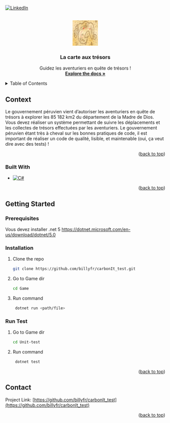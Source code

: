<!-- Improved compatibility of back to top link: See: https://github.com/othneildrew/Best-README-Template/pull/73 -->
<a name="readme-top"></a>
<!--
*** Thanks for checking out the Best-README-Template. If you have a suggestion
*** that would make this better, please fork the repo and create a pull request
*** or simply open an issue with the tag "enhancement".
*** Don't forget to give the project a star!
*** Thanks again! Now go create something AMAZING! :D
-->



<!-- PROJECT SHIELDS -->
<!--
*** I'm using markdown "reference style" links for readability.
*** Reference links are enclosed in brackets [ ] instead of parentheses ( ).
*** See the bottom of this document for the declaration of the reference variables
*** for contributors-url, forks-url, etc. This is an optional, concise syntax you may use.
*** https://www.markdownguide.org/basic-syntax/#reference-style-links
-->
[![LinkedIn][linkedin-shield]][linkedin-url]



<!-- PROJECT LOGO -->
<br />
<div align="center">
  <a href="https://github.com/billyfr/carbonIt_test">
    <img src="images/logo.jpeg" alt="Logo" width="80" height="80">
  </a>

<h3 align="center">La carte aux trésors</h3>

  <p align="center">
    Guidez les aventuriers en quête de trésors !
    <br />
    <a href="https://github.com/billyfr/carbonIt_test"><strong>Explore the docs »</strong></a>
  </p>
</div>



<!-- TABLE OF CONTENTS -->
<details>
  <summary>Table of Contents</summary>
  <ol>
    <li>
      <a href="#about-the-project">Context</a>
      <ul>
        <li><a href="#built-with">Built With</a></li>
      </ul>
    </li>
    <li>
      <a href="#getting-started">Getting Started</a>
      <ul>
        <li><a href="#prerequisites">Prerequisites</a></li>
        <li><a href="#installation">Installation</a></li>
      </ul>
    </li>
    <li><a href="#usage">Usage</a></li>
    <li><a href="#roadmap">Roadmap</a></li>
    <li><a href="#contributing">Contributing</a></li>
    <li><a href="#license">License</a></li>
    <li><a href="#contact">Contact</a></li>
    <li><a href="#acknowledgments">Acknowledgments</a></li>
  </ol>
</details>



<!-- ABOUT THE PROJECT -->
## Context

Le gouvernement péruvien vient d’autoriser les aventuriers en quête de trésors à explorer les 85 182
km2 du département de la Madre de Dios. Vous devez réaliser un système permettant de suivre les
déplacements et les collectes de trésors effectuées par les aventuriers. Le gouvernement péruvien
étant très à cheval sur les bonnes pratiques de code, il est important de réaliser un code de qualité,
lisible, et maintenable (oui, ça veut dire avec des tests) !

<p align="right">(<a href="#readme-top">back to top</a>)</p>



### Built With

* [![C#][Net]][Net-Url]

<p align="right">(<a href="#readme-top">back to top</a>)</p>



<!-- GETTING STARTED -->
## Getting Started


### Prerequisites

Vous devez installer .net 5 https://dotnet.microsoft.com/en-us/download/dotnet/5.0

### Installation

1. Clone the repo
   ```sh
   git clone https://github.com/billyfr/carbonIt_test.git
   ```
2. Go to Game dir
   ```sh
   cd Game
   ```
4. Run command
   ```sh
    dotnet run <path/file>
   ```

### Run Test

1. Go to Game dir
   ```sh
   cd Unit-test
   ```
4. Run command
   ```sh
    dotnet test
   ```

<p align="right">(<a href="#readme-top">back to top</a>)</p>

<!-- CONTACT -->
## Contact

Project Link: [https://github.com/billyfr/carbonIt_test](https://github.com/billyfr/carbonIt_test)

<p align="right">(<a href="#readme-top">back to top</a>)</p>

<!-- MARKDOWN LINKS & IMAGES -->
<!-- https://www.markdownguide.org/basic-syntax/#reference-style-links -->
[contributors-shield]: https://img.shields.io/github/contributors/billyfr/carbonIt_test.svg?style=for-the-badge
[contributors-url]: https://github.com/billyfr/carbonIt_test/graphs/contributors
[linkedin-shield]: https://img.shields.io/badge/-LinkedIn-black.svg?style=for-the-badge&logo=linkedin&colorB=555
[linkedin-url]: https://www.linkedin.com/in/billy-prak-a045b8109/
[Net]: https://camo.githubusercontent.com/3feee536f05c1904d434b6a3c964012efbcf807410421bd64744441247ac1a73/68747470733a2f2f696d672e736869656c64732e696f2f62616467652f56657273696f6e2d6e6574352e302d627269676874677265656e3f6c6f676f3d637368617270
[Net-Url]: https://dotnet.microsoft.com/en-us/download/dotnet/5.0
